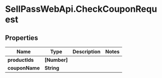 # SellPassWebApi.CheckCouponRequest

## Properties

Name | Type | Description | Notes
------------ | ------------- | ------------- | -------------
**productIds** | **[Number]** |  | 
**couponName** | **String** |  | 


